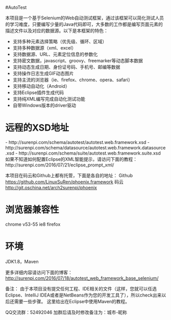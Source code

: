 #AutoTest

本项目是一个基于Selenium的Web自动测试框架，通过该框架可以简化测试人员的学习难度，只要编写少量的Java代码即可，大多数的工作都是编写页面元素的描述文件以及对应的数据源。以下是本框架的特色：
- 支持多种元素选择策略（优先级、循环、区域）
- 支持多种数据源（xml、excel）
- 支持数据源、URL、元素定位信息的参数化
- 支持密文数据，javascript、groovy、freemarker等动态脚本数据
- 支持动态生成日期、身份证号码、手机号、邮编等数据
- 支持操作日志生成GIF动态图片
- 支持主流的浏览器（ie、firefox、chrome、opera、safari）
- 支持移动自动化（Android）
- 支持Eclipse插件生成代码
- 支持纯XML编写完成自动化测试功能
- 自带Windows版本的driver驱动

<h1>远程的XSD地址</h1>
- http://surenpi.com/schema/autotest/autotest.web.framework.xsd
- http://surenpi.com/schema/datasource/autotest.web.framework.datasource.xsd
- http://surenpi.com/schema/suite/autotest.web.framework.suite.xsd
如果不知道如何配置Eclipse的XML智能提示，请访问下面的教程：
http://surenpi.com/2016/07/21/eclipse_prompt_xml/

本项目在码云和Github上都有托管，下面是各自的地址：
Github  https://github.com/LinuxSuRen/phoenix.framework
码云    http://git.oschina.net/arch2surenpi/phoenix

<h1>浏览器兼容性</h1>
chrome v53-55
ie8
firefox

<h1>环境</h1>
JDK1.8，Maven

更多详细内容请访问下面的博客：
http://surenpi.com/2016/07/18/autotest_web_framework_base_selenium/

备注：
由于本项目没有提交任何工程、IDE相关的文件（这样，您就可以任选Eclipse、IntelliJ IDEA或者是NetBeans作为您的开发工具了），所以check出来以后还需要一些步骤。
这里给出在Eclipse中使用Maven的教程。

QQ交流群：52492046
加群后请及时修改备注为：城市-昵称